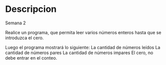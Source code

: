 # Descripcion

Semana 2 

Realice un programa, que permita leer varios números enteros hasta que se introduzca el cero.

Luego el programa mostrará lo siguiente:
La cantidad de números leídos
La cantidad de números pares
La cantidad de números impares
El cero, no debe entrar en el conteo.
